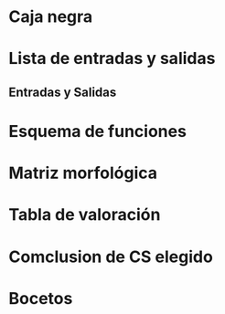 # Caja negra
# Lista de entradas y salidas
## Entradas y Salidas
# Esquema de funciones
# Matriz morfológica
# Tabla de valoración
# Comclusion de CS elegido
# Bocetos
